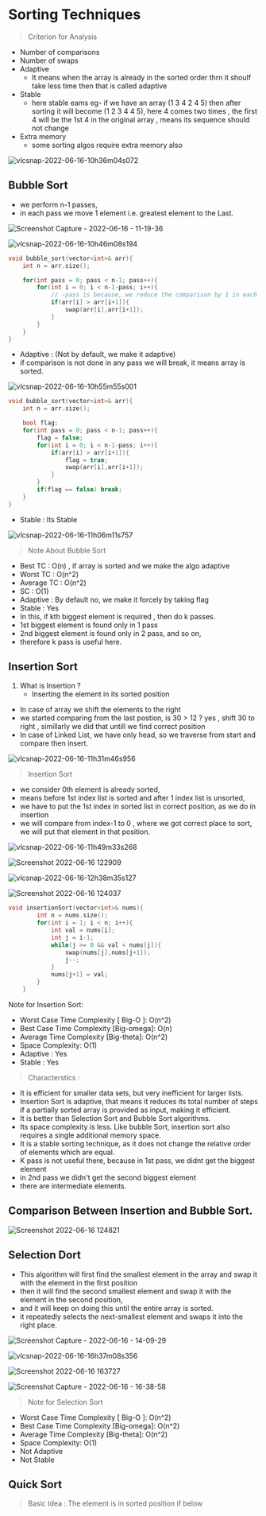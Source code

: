 # Sorting Techniques

> Criterion for Analysis

- Number of comparisons
- Number of swaps
- Adaptive
    - It means when the array is already in the sorted order thrn it shoulf take less time then that is called adaptive
- Stable
    - here stable eams eg- if we have an array (1 3 4 2 4 5) then after sorting it will become (1 2 3 4 4 5), here 4 comes two times , the first 4 will be the 1st 4 in the original array , means its sequence should not change
- Extra memory
    - some sorting algos require extra memory also

![vlcsnap-2022-06-16-10h36m04s072](https://user-images.githubusercontent.com/35686407/173995428-ba8d89cc-edba-4721-9ca2-e1e0f0c15d4f.png)

## Bubble Sort

- we perform n-1 passes,
- in each pass we move 1 element i.e. greatest element to the Last.

![Screenshot Capture - 2022-06-16 - 11-19-36](https://user-images.githubusercontent.com/35686407/174000547-e93fb29e-da50-49d7-a0e9-e02b0d6223b4.png)


![vlcsnap-2022-06-16-10h46m08s194](https://user-images.githubusercontent.com/35686407/173998986-0f3171ac-a8cc-4f35-bcc9-e76f80b51ded.png)

```cpp
void bubble_sort(vector<int>& arr){
    int n = arr.size();

    for(int pass = 0; pass < n-1; pass++){
        for(int i = 0; i < n-1-pass; i++){
            // -pass is because, we reduce the comparison by 1 in each pass
            if(arr[i] > arr[i+1]){
                swap(arr[i],arr[i+1]);
            }
        }
    }
}
```

- Adaptive : (Not by default, we make it adaptive)
- if comparison is not done in any pass we will break, it means array is sorted.

![vlcsnap-2022-06-16-10h55m55s001](https://user-images.githubusercontent.com/35686407/174000144-4f725321-caaa-4a0d-8fe5-758277e61c73.png)

```cpp
void bubble_sort(vector<int>& arr){
    int n = arr.size();

    bool flag;
    for(int pass = 0; pass < n-1; pass++){
        flag = false;
        for(int i = 0; i < n-1-pass; i++){
            if(arr[i] > arr[i+1]){
                flag = true;
                swap(arr[i],arr[i+1]);
            }
        }
        if(flag == false) break;
    }
}
```

- Stable : Its Stable

![vlcsnap-2022-06-16-11h06m11s757](https://user-images.githubusercontent.com/35686407/174000173-444e8f37-38c7-481f-b0bd-a4095425fa6d.png)

> Note About Bubble Sort

- Best TC : O(n) , if array is sorted and we make the algo adaptive
- Worst TC : O(n^2)
- Average TC : O(n^2)
- SC : O(1)
- Adaptive : By default no, we make it forcely by taking flag
- Stable : Yes
- In this, if kth biggest element is required , then do k passes.
- 1st biggest element is found only in 1 pass
- 2nd biggest element is found only in 2 pass, and so on,
- therefore k pass is useful here.

## Insertion Sort

1. What is Insertion ?
    - Inserting the element in its sorted position

- In case of array we shift the elements to the right
- we started comparing from the last postion, is 30 > 12 ? yes , shift 30 to right , simillarly we did that untill we find correct position
- In case of Linked List, we have only head, so we traverse from start and compare then insert.

![vlcsnap-2022-06-16-11h31m46s956](https://user-images.githubusercontent.com/35686407/174002609-af92c121-10eb-40e2-baf0-d19a44544f69.png)

> Insertion Sort

- we consider 0th element is already sorted,
- means before 1st index list is sorted and after 1 index list is unsorted,
- we have to put the 1st index in sorted list in correct position, as we do in insertion
- we will compare from index-1 to 0 , where we got correct place to sort, we will put that element in that position.

![vlcsnap-2022-06-16-11h49m33s268](https://user-images.githubusercontent.com/35686407/174011592-400443c1-298c-40c9-84af-75cab0924c84.png)

![Screenshot 2022-06-16 122909](https://user-images.githubusercontent.com/35686407/174011617-aaae7aeb-44bf-4e99-b9c6-4c62b047a0c0.png)

![vlcsnap-2022-06-16-12h38m35s127](https://user-images.githubusercontent.com/35686407/174012712-8022b4d6-c5dc-482f-98ab-b2f8634a7250.png)

![Screenshot 2022-06-16 124037](https://user-images.githubusercontent.com/35686407/174012960-269df998-c7fc-48ce-a461-ca03c8cd0cea.png)

```cpp
void insertionSort(vector<int>& nums){
        int n = nums.size();
        for(int i = 1; i < n; i++){
            int val = nums[i];
            int j = i-1;
            while(j >= 0 && val < nums[j]){
                swap(nums[j],nums[j+1]);
                j--;
            }
            nums[j+1] = val;
        }
    }
```

Note for Insertion Sort:

- Worst Case Time Complexity [ Big-O ]: O(n^2)
- Best Case Time Complexity [Big-omega]: O(n)
- Average Time Complexity [Big-theta]: O(n^2)
- Space Complexity: O(1)
- Adaptive : Yes
- Stable : Yes

> Characterstics : 

- It is efficient for smaller data sets, but very inefficient for larger lists.
- Insertion Sort is adaptive, that means it reduces its total number of steps if a partially sorted array is provided as input, making it efficient.
- It is better than Selection Sort and Bubble Sort algorithms.
- Its space complexity is less. Like bubble Sort, insertion sort also requires a single additional memory space.
- It is a stable sorting technique, as it does not change the relative order of elements which are equal.
- K pass is not useful there, because in 1st pass, we didnt get the biggest element
- in 2nd pass we didn't get the second biggest element
- there are intermediate elements.


## Comparison Between Insertion and Bubble Sort.

![Screenshot 2022-06-16 124821](https://user-images.githubusercontent.com/35686407/174015004-9ec99927-02d3-4631-b9a2-250014694901.png)

## Selection Dort

- This algorithm will first find the smallest element in the array and swap it with the element in the first position
- then it will find the second smallest element and swap it with the element in the second position,
- and it will keep on doing this until the entire array is sorted.
- it repeatedly selects the next-smallest element and swaps it into the right place.

![Screenshot Capture - 2022-06-16 - 14-09-29](https://user-images.githubusercontent.com/35686407/174030234-b2269b9c-8a3b-4720-8cb1-06814f7501c5.png)

![vlcsnap-2022-06-16-16h37m08s356](https://user-images.githubusercontent.com/35686407/174057449-e8c06458-3880-4189-8741-47859094cfab.png)

![Screenshot 2022-06-16 163727](https://user-images.githubusercontent.com/35686407/174057469-3f3ed31c-0804-4db0-a1e2-2f97dc9d0a2f.png)

![Screenshot Capture - 2022-06-16 - 16-38-58](https://user-images.githubusercontent.com/35686407/174057566-08dd9b33-f784-48c9-a881-1f5224008949.png)

> Note for Selection Sort

- Worst Case Time Complexity [ Big-O ]: O(n^2)
- Best Case Time Complexity [Big-omega]: O(n^2)
- Average Time Complexity [Big-theta]: O(n^2)
- Space Complexity: O(1)
- Not Adaptive
- Not Stable

## Quick Sort

> Basic Idea : The element is in sorted position if below
